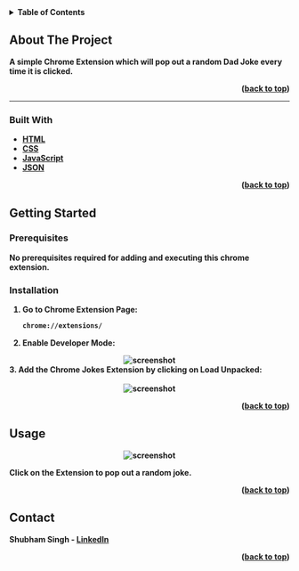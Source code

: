 <details>
  <summary><b>Table of Contents</summary>
  <ol>
    <li>
      <a href="#about-the-project">About The Project</a>
      <ul>
        <li><a href="#built-with">Built With</a></li>
      </ul>
    </li>
    <li>
      <a href="#getting-started">Getting Started</a>
      <ul>
        <li><a href="#prerequisites">Prerequisites</a></li>
   </ul>
    </li>
    <li><a href="#usage">Usage</a></li>
  
  </ol>
</details>

## About The Project
A simple Chrome Extension which will pop out a random **Dad Joke** every time it is clicked. 
<p align="right">(<a href="#top">back to top</a>)</p>
<hr>

### Built With

* [HTML](https://developer.mozilla.org/en-US/docs/Web/HTML)
* [CSS](https://developer.mozilla.org/en-US/docs/Web/CSS)
* [JavaScript](https://www.javascript.com/)
* [JSON](https://www.json.org/json-en.html)
<p align="right">(<a href="#top">back to top</a>)</p>

## Getting Started
### Prerequisites
No prerequisites required for adding and executing this chrome extension.
### Installation

1. Go to Chrome Extension Page:
   ```sh
   chrome://extensions/
   ```
  
2. Enable Developer Mode:
<div align="center">
<img src="https://raw.githubusercontent.com/LiQuiD-404/Dev-Scripts/main/Web%20Development/Chrome%20Jokes%20Extension/images/dev.png" alt="screenshot" >
</div>
3. Add the Chrome Jokes Extension by clicking on Load Unpacked:
<br><br>
<div align="center">
<img src="https://raw.githubusercontent.com/LiQuiD-404/Dev-Scripts/main/Web%20Development/Chrome%20Jokes%20Extension/images/adding_extension.png" alt="screenshot" >
</div>

<p align="right">(<a href="#top">back to top</a>)</p>

## Usage
<div align="center">
<img src="https://raw.githubusercontent.com/LiQuiD-404/Dev-Scripts/main/Web%20Development/Chrome%20Jokes%20Extension/images/snip.png" alt="screenshot" >

</div>

Click on the Extension to pop out a random joke.
<p align="right">(<a href="#top">back to top</a>)</p>

## Contact
Shubham Singh - [LinkedIn](https://www.linkedin.com/in/shubham-singh-519769220/) 
<p align="right">(<a href="#top">back to top</a>)</p>